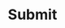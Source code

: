 ---
title: Submit
excerpt: Submit your precisely-aligned architecture photos to be featured by Geometry Club
layout: submit
header: true
permalink: /submit/
---